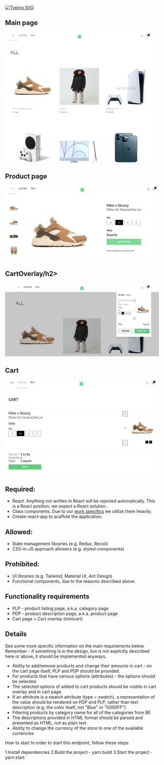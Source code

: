[![Typing SVG](https://readme-typing-svg.demolab.com?font=Fira+Code&weight=700&size=40&duration=4000&pause=1000&width=435&height=76&lines=Online+store)](https://git.io/typing-svg)

<h2>Main page</h2>

![](https://github.com/remmi755/Entry_React_Developer_Test_Ivanov_Roman/blob/master/Screenshot_14.jpg)

<h2>Product page</h2>

![](https://github.com/remmi755/Entry_React_Developer_Test_Ivanov_Roman/blob/master/Screenshot_11.jpg)

<h2>CartOverlay/h2>

![](https://github.com/remmi755/Entry_React_Developer_Test_Ivanov_Roman/blob/master/Screenshot_12.jpg)

<h2>Cart</h2>

![](https://github.com/remmi755/Entry_React_Developer_Test_Ivanov_Roman/blob/master/Screenshot_13.jpg)

## Required:

- React. Anything not written in React will be rejected automatically. This is a React position, we expect a React solution.
- Class components. Due to our [work specifics]([https://docs.scandipwa.com/stack/override-mechanism/extending-javascript](https://docs.scandipwa.com/developing-with-scandi/override-mechanism/extending-javascript)) we utilize them heavily.
- Create-react-app to scaffold the application.

## Allowed:

- State management libraries (e.g. Redux, Recoil)
- CSS-in-JS approach allowers (e.g. styled-components)

## Prohibited:

- UI libraries (e.g. Tailwind, Material UI, Ant Design)
- Functional components, due to the reasons described above.

## Functionality requirements

- PLP - product listing page, a.k.a. category page
- PDP - product description page, a.k.a. product page
- Cart page + Cart overlay (minicart)

## Details

See some more specific information on the main requirements below. Remember - if something is in the design, but is not explicitly described here or above, it should be implemented anyways.

- Ability to add/remove products and change their amounts in cart - on the cart page itself, PLP and PDP should be provided.
- For products that have various options (attributes) - the options should be selected.
- The selected options of added to cart products should be visible in cart overlay and in cart page.
- If an attribute is a swatch attribute (type = swatch), a representation of the value should be rendered on PDP and PLP, rather than text description (e.g. the color itself, not "Blue" or "0000FF")
- Filtering products by category name for all of the categories from BE
- The descriptions provided in HTML format should be parsed and presented as HTML, not as plain text
- Ability to change the currency of the store to one of the available currencies

How to start
In order to start this endpoint, follow these steps

1.Install dependencies
2.Build the project - yarn build
3.Start the project - yarn start
